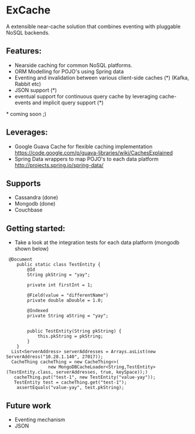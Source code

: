 # ExCache
A extensible near-cache solution that combines eventing with pluggable NoSQL backends.

## Features:
- Nearside caching for common NoSQL platforms. 
- ORM Modelling for POJO's using Spring data
- Eventing and invalidation between various client-side caches (*) (Kafka, Rabbit etc)
- JSON support (*)
- eventual support for continuous query cache by leveraging cache-events and implicit query support (*)

\* coming soon ;)

## Leverages:
- Google Guava Cache for flexible caching implementation 
   https://code.google.com/p/guava-libraries/wiki/CachesExplained
- Spring Data wrappers to map POJO's to each data platform 
   http://projects.spring.io/spring-data/

## Supports
- Cassandra (done)
- Mongodb (done)
- Couchbase

## Getting started:
- Take a look at the integration tests for each data platform (mongodb shown below)

```
 @Document
    public static class TestEntity {
        @Id
        String pkString = "yay";

        private int firstInt = 1;

        @Field(value = "differentName")
        private double aDouble = 1.0;

        @Indexed
        private String aString = "yay";


        public TestEntity(String pkString) {
            this.pkString = pkString;
        }
    }
  List<ServerAddress> serverAddresses = Arrays.asList(new ServerAddress("10.28.1.140", 27017));
  CacheThing cacheThing = new CacheThing<>(
                new MongoDBCacheLoader<String,TestEntity>(TestEntity.class, serverAddresses, true, keySpace));)
   cacheThing.put("test-1", new TestEntity("value-yay"));
   TestEntity test = cacheThing.get("test-1");
    assertEquals("value-yay", test.pkString);
```


## Future work
- Eventing mechanism
- JSON
